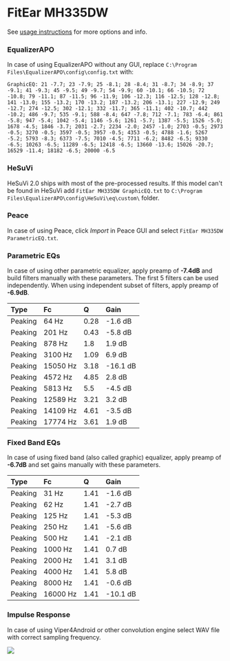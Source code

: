 # FitEar MH335DW
See [usage instructions](https://github.com/jaakkopasanen/AutoEq#usage) for more options and info.

### EqualizerAPO
In case of using EqualizerAPO without any GUI, replace `C:\Program Files\EqualizerAPO\config\config.txt`
with:
```
GraphicEQ: 21 -7.7; 23 -7.9; 25 -8.1; 28 -8.4; 31 -8.7; 34 -8.9; 37 -9.1; 41 -9.3; 45 -9.5; 49 -9.7; 54 -9.9; 60 -10.1; 66 -10.5; 72 -10.8; 79 -11.1; 87 -11.5; 96 -11.9; 106 -12.3; 116 -12.5; 128 -12.8; 141 -13.0; 155 -13.2; 170 -13.2; 187 -13.2; 206 -13.1; 227 -12.9; 249 -12.7; 274 -12.5; 302 -12.1; 332 -11.7; 365 -11.1; 402 -10.7; 442 -10.2; 486 -9.7; 535 -9.1; 588 -8.4; 647 -7.8; 712 -7.1; 783 -6.4; 861 -5.8; 947 -5.4; 1042 -5.4; 1146 -5.6; 1261 -5.7; 1387 -5.5; 1526 -5.0; 1678 -4.5; 1846 -3.7; 2031 -2.7; 2234 -2.0; 2457 -1.0; 2703 -0.5; 2973 -0.5; 3270 -0.5; 3597 -0.5; 3957 -0.5; 4353 -0.5; 4788 -1.6; 5267 -5.2; 5793 -8.3; 6373 -7.5; 7010 -4.5; 7711 -6.2; 8482 -6.5; 9330 -6.5; 10263 -6.5; 11289 -6.5; 12418 -6.5; 13660 -13.6; 15026 -20.7; 16529 -11.4; 18182 -6.5; 20000 -6.5
```

### HeSuVi
HeSuVi 2.0 ships with most of the pre-processed results. If this model can't be found in HeSuVi add
`FitEar MH335DW GraphicEQ.txt` to `C:\Program Files\EqualizerAPO\config\HeSuVi\eq\custom\` folder.

### Peace
In case of using Peace, click *Import* in Peace GUI and select `FitEar MH335DW ParametricEQ.txt`.

### Parametric EQs
In case of using other parametric equalizer, apply preamp of **-7.4dB** and build filters manually
with these parameters. The first 5 filters can be used independently.
When using independent subset of filters, apply preamp of **-6.9dB**.

| Type    | Fc       |    Q | Gain     |
|:--------|:---------|:-----|:---------|
| Peaking | 64 Hz    | 0.28 | -1.6 dB  |
| Peaking | 201 Hz   | 0.43 | -5.8 dB  |
| Peaking | 878 Hz   | 1.8  | 1.9 dB   |
| Peaking | 3100 Hz  | 1.09 | 6.9 dB   |
| Peaking | 15050 Hz | 3.18 | -16.1 dB |
| Peaking | 4572 Hz  | 4.85 | 2.8 dB   |
| Peaking | 5813 Hz  | 5.5  | -4.5 dB  |
| Peaking | 12589 Hz | 3.21 | 3.2 dB   |
| Peaking | 14109 Hz | 4.61 | -3.5 dB  |
| Peaking | 17774 Hz | 3.61 | 1.9 dB   |

### Fixed Band EQs
In case of using fixed band (also called graphic) equalizer, apply preamp of **-6.7dB** and set
gains manually with these parameters.

| Type    | Fc       |    Q | Gain     |
|:--------|:---------|:-----|:---------|
| Peaking | 31 Hz    | 1.41 | -1.6 dB  |
| Peaking | 62 Hz    | 1.41 | -2.7 dB  |
| Peaking | 125 Hz   | 1.41 | -5.3 dB  |
| Peaking | 250 Hz   | 1.41 | -5.6 dB  |
| Peaking | 500 Hz   | 1.41 | -2.1 dB  |
| Peaking | 1000 Hz  | 1.41 | 0.7 dB   |
| Peaking | 2000 Hz  | 1.41 | 3.1 dB   |
| Peaking | 4000 Hz  | 1.41 | 5.8 dB   |
| Peaking | 8000 Hz  | 1.41 | -0.6 dB  |
| Peaking | 16000 Hz | 1.41 | -10.1 dB |

### Impulse Response
In case of using Viper4Android or other convolution engine select WAV file with correct sampling frequency.

![](https://raw.githubusercontent.com/jaakkopasanen/AutoEq/master/results/crinacle/harman_in-ear_2017-1/FitEar%20MH335DW/FitEar%20MH335DW.png)